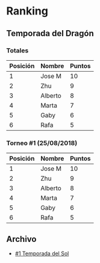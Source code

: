# Ranking

## Temporada del Dragón

### Totales

| Posición | Nombre | Puntos |
| ------ | ------ | ------ |
| 1 | Jose M | 10 |
| 2 | Zhu | 9 |
| 3 | Alberto | 8 |
| 4 | Marta | 7 |
| 5 | Gaby | 6 |
| 6 | Rafa | 5 |

### Torneo #1 (25/08/2018)

| Posición | Nombre | Puntos |
| -------- | ------ | ---------------- |
| 1 | Jose M | 10 |
| 2 | Zhu | 9 |
| 3 | Alberto | 8 |
| 4 | Marta | 7 |
| 5 | Gaby | 6 |
| 6 | Rafa | 5 |

## Archivo

- [#1 Temporada del Sol](http://buddyfightmlg.opentheflag.com/archive/ranking/temporada-del-sol)
